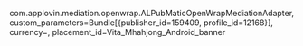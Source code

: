 com.applovin.mediation.openwrap.ALPubMaticOpenWrapMediationAdapter, custom_parameters=Bundle[{publisher_id=159409, profile_id=12168}], currency=, placement_id=Vita_Mhahjong_Android_banner